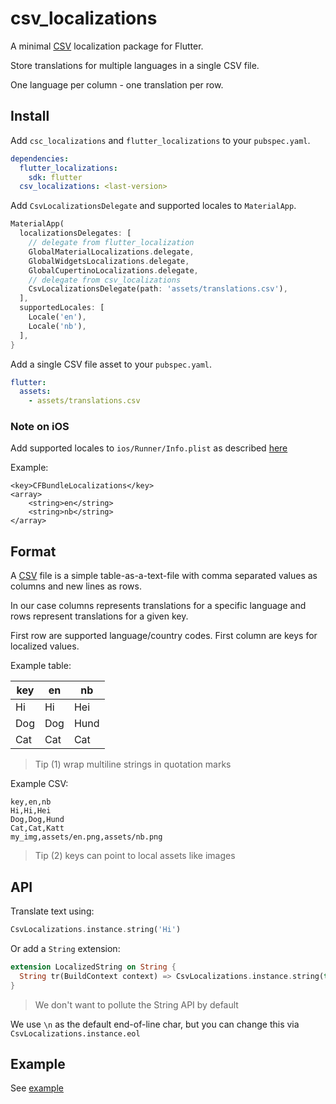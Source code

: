 # csv_localizations

A minimal [CSV](https://en.wikipedia.org/wiki/Comma-separated_values) localization package for Flutter.

Store translations for multiple languages in a single CSV file.

 One language per column - one translation per row.

## Install

Add `csc_localizations` and `flutter_localizations` to your `pubspec.yaml`.

```yaml
dependencies:
  flutter_localizations: 
    sdk: flutter
  csv_localizations: <last-version>
```

Add `CsvLocalizationsDelegate` and supported locales to `MaterialApp`.

```Dart
MaterialApp(
  localizationsDelegates: [
    // delegate from flutter_localization
    GlobalMaterialLocalizations.delegate,
    GlobalWidgetsLocalizations.delegate,
    GlobalCupertinoLocalizations.delegate,
    // delegate from csv_localizations
    CsvLocalizationsDelegate(path: 'assets/translations.csv'),
  ],
  supportedLocales: [
    Locale('en'),
    Locale('nb'),
  ],
}
```

Add a single CSV file asset to your `pubspec.yaml`.

```yaml
flutter:
  assets:
    - assets/translations.csv
```


### Note on **iOS**

Add supported locales to `ios/Runner/Info.plist` as described [here](https://flutter.dev/docs/development/accessibility-and-localization/internationalization#specifying-supportedlocales)

Example:

```
<key>CFBundleLocalizations</key>
<array>
	<string>en</string>
	<string>nb</string>
</array>
```

## Format

A [CSV](https://en.wikipedia.org/wiki/Comma-separated_values) file is a simple table-as-a-text-file with comma separated values as columns and new lines as rows.

In our case columns represents translations for a specific language and rows represent translations for a given key.

First row are supported language/country codes. First column are keys for localized values.

Example table:

| key  | en   | nb     |
|------|------|--------|
| Hi   | Hi   | Hei    |
| Dog  | Dog  | Hund   |
| Cat  | Cat  | Cat    |


> Tip (1) wrap multiline strings in quotation marks

Example CSV:

```csv
key,en,nb
Hi,Hi,Hei
Dog,Dog,Hund
Cat,Cat,Katt
my_img,assets/en.png,assets/nb.png
```
> Tip (2) keys can point to local assets like images

## API

Translate text using:

```Dart
CsvLocalizations.instance.string('Hi')
```

Or add a `String` extension:

```Dart
extension LocalizedString on String {
  String tr(BuildContext context) => CsvLocalizations.instance.string(this);
}
```
> We don't want to pollute the String API by default

We use `\n` as the default end-of-line char, but you can change this via `CsvLocalizations.instance.eol`


## Example

See [example](example)
